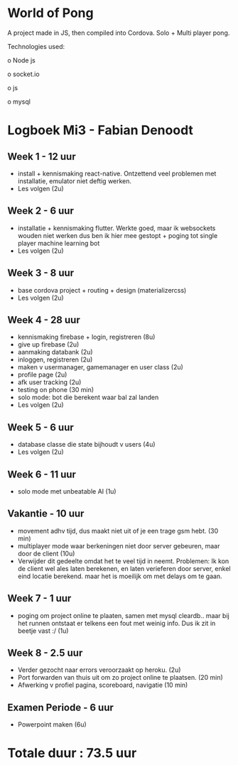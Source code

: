 # World of Pong

A project made in JS, then compiled into Cordova.
Solo + Multi player pong.

Technologies used:

  o Node js
  
  o socket.io
  
  o js
  
  o mysql


# Logboek Mi3 - Fabian Denoodt
## Week 1 - 12 uur
* install + kennismaking react-native. 
  Ontzettend veel problemen met installatie, emulator niet deftig werken.
 * Les volgen (2u)

## Week 2 - 6 uur
* installatie + kennismaking flutter. Werkte goed, maar ik websockets wouden niet werken dus ben ik hier mee gestopt + poging tot single player machine learning bot
* Les volgen (2u)

## Week 3 - 8 uur
* base cordova project + routing + design (materializercss)
* Les volgen (2u)

## Week 4 - 28 uur
* kennismaking firebase + login, registreren (8u)
* give up firebase (2u)
* aanmaking databank (2u)
* inloggen, registreren (2u)
* maken v usermanager, gamemanager en user class (2u)
* profile page (2u)
* afk user tracking (2u)
* testing on phone (30 min)
* solo mode: bot die berekent waar bal zal landen
* Les volgen (2u)

## Week 5 - 6 uur
* database classe die state bijhoudt v users (4u)
* Les volgen (2u)

## Week 6 - 11 uur
 * solo mode met unbeatable AI (1u)
 
## Vakantie - 10 uur
 * movement adhv tijd, dus maakt niet uit of je een trage gsm hebt. (30 min)
 * multiplayer mode waar berkeningen niet door server gebeuren, maar door de client (10u)
 * Verwijder dit gedeelte omdat het te veel tijd in neemt.
 Problemen: 
 Ik kon de client wel ales laten berekenen, en laten verieferen door server, enkel eind locatie berekend. maar het is moeilijk om met delays om te gaan.

## Week 7 - 1 uur
* poging om project online te plaaten, samen met mysql cleardb.. maar bij het runnen ontstaat er telkens een fout met weinig info. Dus ik zit in beetje vast :/ (1u)

## Week 8 - 2.5 uur
 * Verder gezocht naar errors veroorzaakt op heroku. (2u)
 * Port forwarden van thuis uit om zo project online te plaatsen. (20 min)
 * Afwerking v profiel pagina, scoreboard, navigatie (10 min)

## Examen Periode - 6 uur
* Powerpoint maken (6u)



# Totale duur : 73.5 uur
